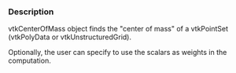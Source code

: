### Description

vtkCenterOfMass object finds the "center of mass" of a vtkPointSet (vtkPolyData or vtkUnstructuredGrid). 

Optionally, the user can specify to use the scalars as weights in the computation.
